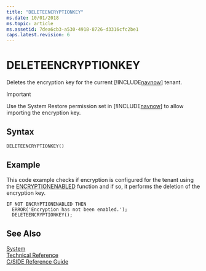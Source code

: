 ```yaml
---
title: "DELETEENCRYPTIONKEY"
ms.date: 10/01/2018
ms.topic: article
ms.assetid: 7dea6cb3-a530-4918-8726-d3316cfc2be1
caps.latest.revision: 6
---
```

# DELETEENCRYPTIONKEY
Deletes the encryption key for the current [!INCLUDE[navnow](includes/navnow_md.md)] tenant.  

> [!IMPORTANT]  
>  Use the System Restore permission set in [!INCLUDE[navnow](includes/navnow_md.md)] to allow importing the encryption key.  

## Syntax  

```  
DELETEENCRYPTIONKEY()  
```  

## Example  
 This code example checks if encryption is configured for the tenant using the [ENCRYPTIONENABLED](ENCRYPTIONENABLED.md) function and if so, it performs the deletion of the encryption key.  

```  
IF NOT ENCRYPTIONENABLED THEN  
  ERROR('Encryption has not been enabled.');  
  DELETEENCRYPTIONKEY();  

```  

## See Also  
 [System](System.md)   
 [Technical Reference](Technical-Reference.md)   
 [C/SIDE Reference Guide](C-SIDE-Reference-Guide.md)
